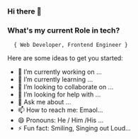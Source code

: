 ### Hi there 👋

### **What's my current Role in tech?**</h2> 
      { Web Developer, Frontend Engineer }

Here are some ideas to get you started:

- 🔭 I’m currently working on ...
- 🌱 I’m currently learning ...
- 👯 I’m looking to collaborate on ...
- 🤔 I’m looking for help with ...
- 💬 Ask me about ...
- 📫 How to reach me: Emaol...
- 😄 Pronouns: He / Him /His ...
- ⚡ Fun fact: Smiling, Singing out Loud...
